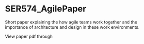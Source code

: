 # SER574_AgilePaper
Short paper explaining the how agile teams work together and the importance of architecture and design in these work environments.

View paper pdf through 
